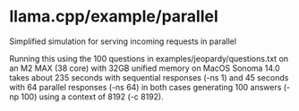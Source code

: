 # llama.cpp/example/parallel

Simplified simulation for serving incoming requests in parallel

Running this using the 100 questions in examples/jeopardy/questions.txt
on an M2 MAX (38 core) with 32GB unified memory on MacOS Sonoma 14.0
takes about 235 seconds with sequential responses (-ns 1) and 45 seconds
with 64 parallel responses (-ns 64) in both cases generating 100 answers (-np 100)
using a context of 8192 (-c 8192).
